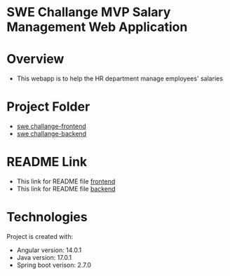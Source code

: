 # **SWE Challange MVP Salary Management Web Application**
  
# Overview
- This webapp is to help the HR department manage employees' salaries 

# Project Folder 
- [swe challange-frontend](https://github.com/mahadhir96/SalaryManagement/tree/main/swe-chaallenge-frontend)
- [swe challange-backend](https://github.com/mahadhir96/SalaryManagement/tree/main/swe-challenge-backend)

# README Link
- This link for README file [frontend](https://github.com/mahadhir96/SalaryManagement/blob/main/swe-chaallenge-ui/README.md)
- This link for README file [backend](https://github.com/mahadhir96/SalaryManagement/blob/main/swe-challenge/README.md)

# Technologies 
Project is created with: 
- Angular version: 14.0.1
- Java version: 17.0.1
- Spring boot verison: 2.7.0
